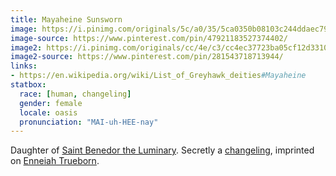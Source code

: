 ```yaml
---
title: Mayaheine Sunsworn
image: https://i.pinimg.com/originals/5c/a0/35/5ca0350b08103c244ddaec79a930179e.jpg
image-source: https://www.pinterest.com/pin/47921183527374402/
image2: https://i.pinimg.com/originals/cc/4e/c3/cc4ec37723ba05cf12d331063d0e485b.jpg
image2-source: https://www.pinterest.com/pin/281543718713944/
links:
- https://en.wikipedia.org/wiki/List_of_Greyhawk_deities#Mayaheine
statbox:
  race: [human, changeling]
  gender: female
  locale: oasis
  pronunciation: "MAI-uh-HEE-nay"
---
```


Daughter of [Saint Benedor the Luminary](benedor). Secretly a [changeling](../creatures/changelings), imprinted on [Enneiah Trueborn](enneiah-trueborn).
